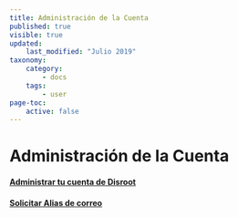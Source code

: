 ```yaml
---
title: Administración de la Cuenta
published: true
visible: true
updated:
    last_modified: "Julio 2019"		
taxonomy:
    category:
        - docs
    tags:
        - user
page-toc:
    active: false
---
```


# Administración de la Cuenta

#### [Administrar tu cuenta de Disroot](ussc/)

#### [Solicitar Alias de correo](alias-request/)
